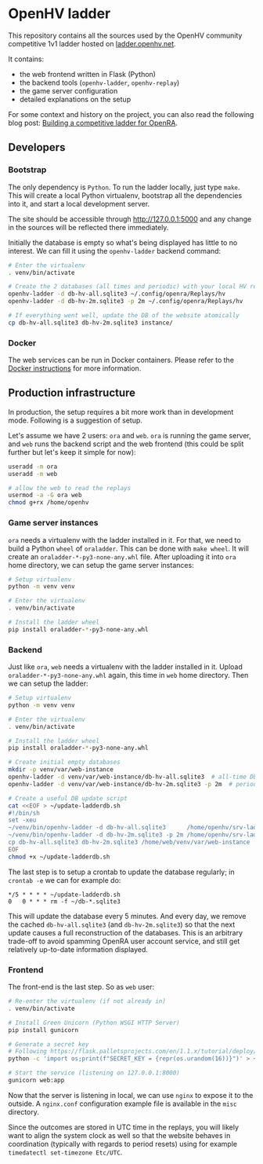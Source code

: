 # OpenHV ladder

This repository contains all the sources used by the OpenHV community
competitive 1v1 ladder hosted on [ladder.openhv.net](http://ladder.openhv.net).

It contains:
- the web frontend written in Flask (Python)
- the backend tools (`openhv-ladder`, `openhv-replay`)
- the game server configuration
- detailed explanations on the setup

For some context and history on the project, you can also read the following
blog post: [Building a competitive ladder for OpenRA][blog-post].

[blog-post]: http://blog.pkh.me/p/28-building-a-competitive-ladder-for-openra.html


## Developers

### Bootstrap

The only dependency is `Python`. To run the ladder locally, just type `make`.
This will create a local Python virtualenv, bootstrap all the dependencies into
it, and start a local development server.

The site should be accessible through http://127.0.0.1:5000 and any change in
the sources will be reflected there immediately.

Initially the database is empty so what's being displayed has little to no
interest. We can fill it using the `openhv-ladder` backend command:

```sh
# Enter the virtualenv
. venv/bin/activate

# Create the 2 databases (all times and periodic) with your local HV replays
openhv-ladder -d db-hv-all.sqlite3 ~/.config/openra/Replays/hv
openhv-ladder -d db-hv-2m.sqlite3 -p 2m ~/.config/openra/Replays/hv

# If everything went well, update the DB of the website atomically
cp db-hv-all.sqlite3 db-hv-2m.sqlite3 instance/
```

### Docker

The web services can be run in Docker containers. Please refer to the
[Docker instructions](.docker/README.md) for more information.

## Production infrastructure

In production, the setup requires a bit more work than in development mode.
Following is a suggestion of setup.

Let's assume we have 2 users: `ora` and `web`. `ora` is running the game
server, and `web` runs the backend script and the web frontend (this could be
split further but let's keep it simple for now):

```sh
useradd -m ora
useradd -m web

# allow the web to read the replays
usermod -a -G ora web
chmod g+rx /home/openhv
```

### Game server instances

`ora` needs a virtualenv with the ladder installed in it. For that, we need to
build a Python `wheel` of `oraladder`. This can be done with `make wheel`.  It
will create an `oraladder-*-py3-none-any.whl` file. After uploading it into
`ora` home directory, we can setup the game server instances:

```sh
# Setup virtualenv
python -m venv venv

# Enter the virtualenv
. venv/bin/activate

# Install the ladder wheel
pip install oraladder-*-py3-none-any.whl
```


### Backend

Just like `ora`, `web` needs a virtualenv with the ladder installed in it. Upload
`oraladder-*-py3-none-any.whl` again, this time in `web` home directory. Then
we can setup the ladder:

```sh
# Setup virtualenv
python -m venv venv

# Enter the virtualenv
. venv/bin/activate

# Install the ladder wheel
pip install oraladder-*-py3-none-any.whl

# Create initial empty databases
mkdir -p venv/var/web-instance
openhv-ladder -d venv/var/web-instance/db-hv-all.sqlite3  # all-time DB
openhv-ladder -d venv/var/web-instance/db-hv-2m.sqlite3 -p 2m  # periodic DB

# Create a useful DB update script
cat <<EOF > ~/update-ladderdb.sh
#!/bin/sh
set -xeu
~/venv/bin/openhv-ladder -d db-hv-all.sqlite3      /home/openhv/srv-ladder/instance-*/support_dir/Replays/
~/venv/bin/openhv-ladder -d db-hv-2m.sqlite3 -p 2m /home/openhv/srv-ladder/instance-*/support_dir/Replays/
cp db-hv-all.sqlite3 db-hv-2m.sqlite3 /home/web/venv/var/web-instance
EOF
chmod +x ~/update-ladderdb.sh
```

The last step is to setup a crontab to update the database regularly; in
`crontab -e` we can for example do:
```
*/5 * * * * ~/update-ladderdb.sh
0   0 * * * rm -f ~/db-*.sqlite3
```

This will update the database every 5 minutes. And every day, we remove the
cached `db-hv-all.sqlite3` (and `db-hv-2m.sqlite3`) so that the next update
causes a full reconstruction of the databases. This is an arbitrary trade-off
to avoid spamming OpenRA user account service, and still get relatively
up-to-date information displayed.


### Frontend

The front-end is the last step. So as `web` user:

```sh
# Re-enter the virtualenv (if not already in)
. venv/bin/activate

# Install Green Unicorn (Python WSGI HTTP Server)
pip install gunicorn

# Generate a secret key
# Following https://flask.palletsprojects.com/en/1.1.x/tutorial/deploy/#configure-the-secret-key
python -c 'import os;print(f"SECRET_KEY = {repr(os.urandom(16))}")' > ~/venv/var/web-instance/config.py

# Start the service (listening on 127.0.0.1:8000)
gunicorn web:app
```

Now that the server is listening in local, we can use `nginx` to expose it to
the outside. A `nginx.conf` configuration example file is available in the
`misc` directory.

Since the outcomes are stored in UTC time in the replays, you will likely want
to align the system clock as well so that the website behaves in coordination
(typically with regards to period resets) using for example `timedatectl
set-timezone Etc/UTC`.
